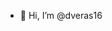 - 👋 Hi, I’m @dveras16

<!---
dveras16/dveras16 is a ✨ special ✨ repository because its `README.md` (this file) appears on your GitHub profile.
You can click the Preview link to take a look at your changes.
--->
